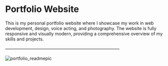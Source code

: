 # Portfolio Website

This is my personal portfolio website where I showcase my work in web development, design, voice acting, and photography. The website is fully responsive and visually modern, providing a comprehensive overview of my skills and projects.

——————————————————————————

![portfolio_readmepic](https://github.com/user-attachments/assets/bc89974f-edf7-41d7-8e5a-7f7de6e434e3)
